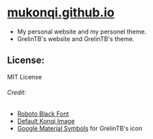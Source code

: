 # [mukonqi.github.io](https://mukonqi.github.io)
- My personal website and my personel theme.
- GrelinTB's website and GrelinTB's theme.

## License:
MIT License

###### Credit: 
- [Roboto Black Font](https://fonts.google.com/specimen/Roboto)
- [Default Konqi Image](https://community.kde.org/File:Mascot_konqi.png)
- [Google Material Symbols](https://fonts.google.com/icons?selected=Material%20Symbols%20Outlined%3Aconstruction%3AFILL%400%3Bwght%40700%3BGRAD%40200%3Bopsz%4048) for GrelinTB's icon